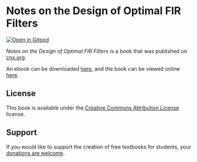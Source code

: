 # Notes on the Design of Optimal FIR Filters

[![Open in Gitpod](https://gitpod.io/button/open-in-gitpod.svg)](https://gitpod.io/from-referrer/)

_Notes on the Design of Optimal FIR Filters_ is a book that was published on [cnx.org](https://cnx.org/).

An ebook can be downloaded [here](https://github.com/cnx-user-books/cnxbook-notes-on-the-design-of-optimal-fir-filters/releases/latest), and the book can be viewed online [here](https://github.com/cnx-user-books/cnxbook-notes-on-the-design-of-optimal-fir-filters/releases/latest).

## License
This book is available under the [Creative Commons Attribution License](./LICENSE) license.

## Support
If you would like to support the creation of free textbooks for students, your [donations are welcome](https://riceconnect.rice.edu/donation/support-openstax-banner).
